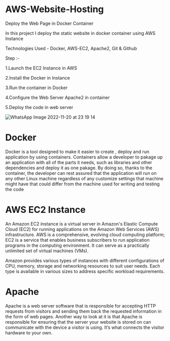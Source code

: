 # AWS-Website-Hosting


Deploy the Web Page in Docker Container

In this project I deploy the static website in docker container using AWS Instance

Technologies Used - Docker, AWS-EC2, Apache2, Git & Github

Step :-

1.Launch the EC2 Instance in AWS

2.Install the Docker in Instance

3.Run the container in Docker

4.Configure the Web Server Apache2 in container

5.Deploy the code in web server

![WhatsApp Image 2022-11-20 at 23 19 14](https://user-images.githubusercontent.com/64635312/205506041-0e41210a-154c-45db-882d-9c8a89e66876.jpg)


# Docker


Docker is a tool designed to make it easier to create , deploy and run application by using containers. Containers allow a developer to pakage up an application with all of the parts it needs, such as libraries and other dependencies and deploy it as one pakage. By doing so, thanks to the container, the developer can rest assured that the application will run on any other Linux machine regardless of any customize settings that machine might have that could differ from the machine used for writing and testing the code



# AWS EC2 Instance


An Amazon EC2 instance is a virtual server in Amazon's Elastic Compute Cloud (EC2) for running applications on the Amazon Web Services (AWS) infrastructure. AWS is a comprehensive, evolving cloud computing platform; EC2 is a service that enables business subscribers to run application programs in the computing environment. It can serve as a practically unlimited set of virtual machines (VMs).


Amazon provides various types of instances with different configurations of CPU, memory, storage and networking resources to suit user needs. Each type is available in various sizes to address specific workload requirements.



# Apache

Apache is a web server software that is responsible for accepting HTTP requests from visitors and sending them back the requested information in the form of web pages.
Another way to look at it is that Apache is responsible for ensuring that the server your website is stored on can communicate with the device a visitor is using. It’s what connects the visitor hardware to your own.
